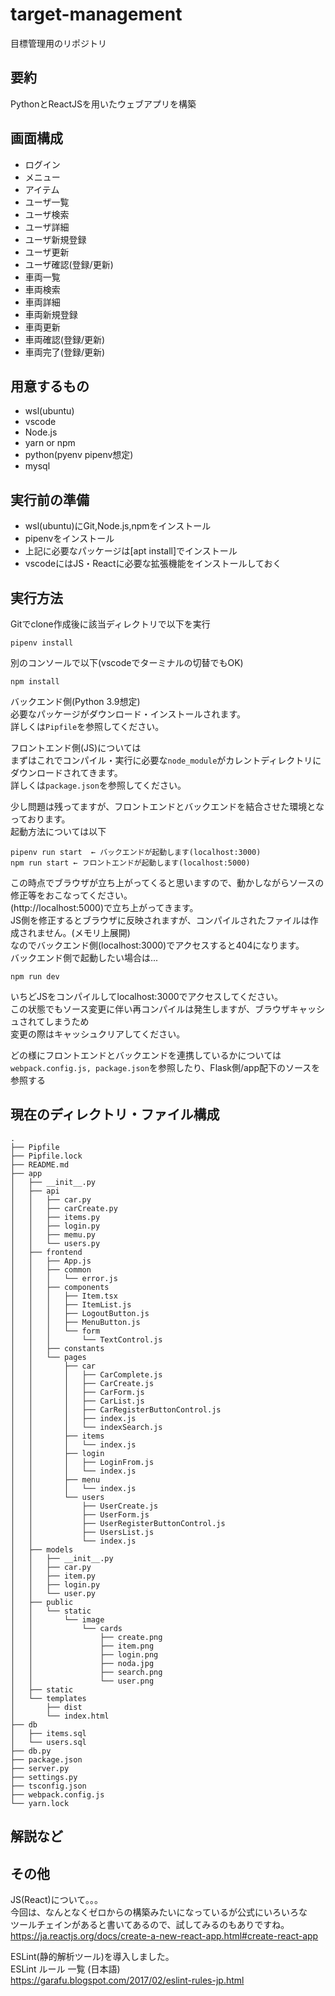 # target-management

目標管理用のリポジトリ

## 要約

PythonとReactJSを用いたウェブアプリを構築

## 画面構成

* ログイン
* メニュー
* アイテム
* ユーザ一覧
* ユーザ検索
* ユーザ詳細
* ユーザ新規登録
* ユーザ更新
* ユーザ確認(登録/更新)
* 車両一覧
* 車両検索
* 車両詳細
* 車両新規登録
* 車両更新
* 車両確認(登録/更新)
* 車両完了(登録/更新)

## 用意するもの

* wsl(ubuntu)
* vscode
* Node.js
* yarn or npm
* python(pyenv pipenv想定)
* mysql

## 実行前の準備

* wsl(ubuntu)にGit,Node.js,npmをインストール  
* pipenvをインストール
* 上記に必要なパッケージは[apt install]でインストール
* vscodeにはJS・Reactに必要な拡張機能をインストールしておく

## 実行方法

Gitでclone作成後に該当ディレクトリで以下を実行

```shell
pipenv install
```

別のコンソールで以下(vscodeでターミナルの切替でもOK)

```shell
npm install
```

バックエンド側(Python 3.9想定)  
必要なパッケージがダウンロード・インストールされます。  
詳しくは```Pipfile```を参照してください。  

フロントエンド側(JS)については  
まずはこれでコンパイル・実行に必要な```node_module```がカレントディレクトリに  
ダウンロードされてきます。  
詳しくは```package.json```を参照してください。  

少し問題は残ってますが、フロントエンドとバックエンドを結合させた環境となっております。  
起動方法については以下  

```shell
pipenv run start  ← バックエンドが起動します(localhost:3000)
npm run start ← フロントエンドが起動します(localhost:5000)
```

この時点でブラウザが立ち上がってくると思いますので、動かしながらソースの修正等をおこなってください。  
(http://localhost:5000)で立ち上がってきます。  
JS側を修正するとブラウザに反映されますが、コンパイルされたファイルは作成されません。(メモリ上展開)  
なのでバックエンド側(localhost:3000)でアクセスすると404になります。  
バックエンド側で起動したい場合は...  

```shell
npm run dev
```

いちどJSをコンパイルしてlocalhost:3000でアクセスしてください。  
この状態でもソース変更に伴い再コンパイルは発生しますが、ブラウザキャッシュされてしまうため  
変更の際はキャッシュクリアしてください。  

どの様にフロントエンドとバックエンドを連携しているかについては  
```webpack.config.js, package.json```を参照したり、Flask側/app配下のソースを参照する

## 現在のディレクトリ・ファイル構成

```shell
.
├── Pipfile
├── Pipfile.lock
├── README.md
├── app
│   ├── __init__.py
│   ├── api
│   │   ├── car.py
│   │   ├── carCreate.py
│   │   ├── items.py
│   │   ├── login.py
│   │   ├── memu.py
│   │   └── users.py
│   ├── frontend
│   │   ├── App.js
│   │   ├── common
│   │   │   └── error.js
│   │   ├── components
│   │   │   ├── Item.tsx
│   │   │   ├── ItemList.js
│   │   │   ├── LogoutButton.js
│   │   │   ├── MenuButton.js
│   │   │   └── form
│   │   │       └── TextControl.js
│   │   ├── constants
│   │   └── pages
│   │       ├── car
│   │       │   ├── CarComplete.js
│   │       │   ├── CarCreate.js
│   │       │   ├── CarForm.js
│   │       │   ├── CarList.js
│   │       │   ├── CarRegisterButtonControl.js
│   │       │   ├── index.js
│   │       │   └── indexSearch.js
│   │       ├── items
│   │       │   └── index.js
│   │       ├── login
│   │       │   ├── LoginFrom.js
│   │       │   └── index.js
│   │       ├── menu
│   │       │   └── index.js
│   │       └── users
│   │           ├── UserCreate.js
│   │           ├── UserForm.js
│   │           ├── UserRegisterButtonControl.js
│   │           ├── UsersList.js
│   │           └── index.js
│   ├── models
│   │   ├── __init__.py
│   │   ├── car.py
│   │   ├── item.py
│   │   ├── login.py
│   │   └── user.py
│   ├── public
│   │   └── static
│   │       └── image
│   │           └── cards
│   │               ├── create.png
│   │               ├── item.png
│   │               ├── login.png
│   │               ├── noda.jpg
│   │               ├── search.png
│   │               └── user.png
│   ├── static
│   └── templates
│       ├── dist
│       └── index.html
├── db
│   ├── items.sql
│   └── users.sql
├── db.py
├── package.json
├── server.py
├── settings.py
├── tsconfig.json
├── webpack.config.js
└── yarn.lock
```

## 解説など


## その他

JS(React)について。。。  
今回は、なんとなくゼロからの構築みたいになっているが公式にいろいろな  
ツールチェインがあると書いてあるので、試してみるのもありですね。  
<https://ja.reactjs.org/docs/create-a-new-react-app.html#create-react-app>

ESLint(静的解析ツール)を導入しました。  
ESLint ルール 一覧 (日本語)  
<https://garafu.blogspot.com/2017/02/eslint-rules-jp.html>

